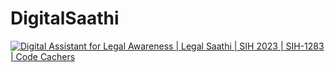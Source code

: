 # DigitalSaathi

[![Digital Assistant for Legal Awareness | Legal Saathi | SIH 2023 | SIH-1283 | Code Cachers](https://i.ytimg.com/vi/y2TjBJeH5Y/mqdefault.jpg)](https://www.youtube.com/watch?v=y2TjBJeH5Y)
